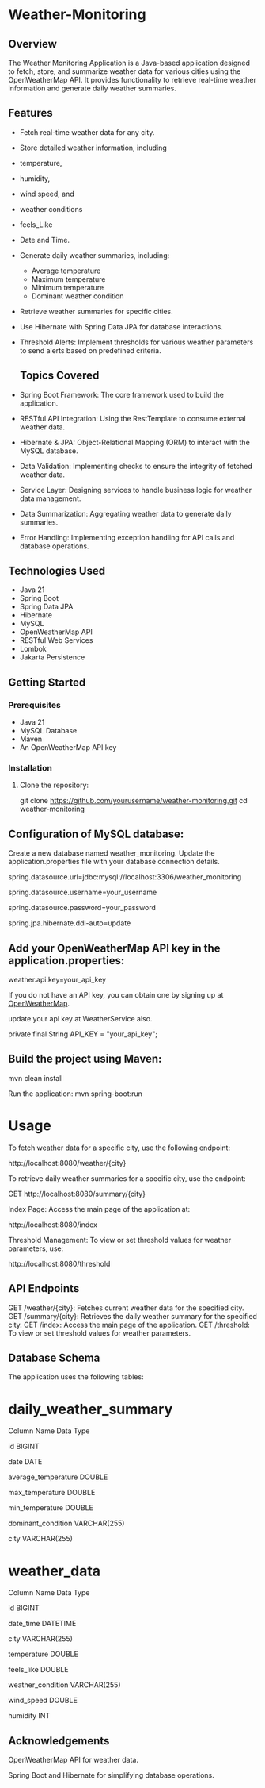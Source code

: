 # Weather-Monitoring

## Overview
The Weather Monitoring Application is a Java-based application designed to fetch, store, and summarize weather data for various cities using the OpenWeatherMap API. It provides functionality to retrieve real-time weather information and generate daily weather summaries.

## Features
- Fetch real-time weather data for any city.
  
- Store detailed weather information, including
- temperature,
- humidity,
- wind speed, and
- weather conditions
- feels_Like
- Date and Time.
  
- Generate daily weather summaries, including:
  - Average temperature
  - Maximum temperature
  - Minimum temperature
  - Dominant weather condition
    
- Retrieve weather summaries for specific cities.
  
- Use Hibernate with Spring Data JPA for database interactions.
  
- Threshold Alerts: Implement thresholds for various weather parameters to send alerts based on predefined criteria.


  ## Topics Covered
- Spring Boot Framework: The core framework used to build the application.
- RESTful API Integration: Using the RestTemplate to consume external weather data.
- Hibernate & JPA: Object-Relational Mapping (ORM) to interact with the MySQL database.
- Data Validation: Implementing checks to ensure the integrity of fetched weather data.
- Service Layer: Designing services to handle business logic for weather data management.
- Data Summarization: Aggregating weather data to generate daily summaries.
- Error Handling: Implementing exception handling for API calls and database operations.


## Technologies Used
- Java 21
- Spring Boot
- Spring Data JPA
- Hibernate
- MySQL
- OpenWeatherMap API
- RESTful Web Services
- Lombok
- Jakarta Persistence

## Getting Started

### Prerequisites
- Java 21
- MySQL Database
- Maven
- An OpenWeatherMap API key

### Installation
1. Clone the repository:
  
   git clone https://github.com/yourusername/weather-monitoring.git
   cd weather-monitoring


## Configuration of MySQL database:

Create a new database named weather_monitoring.
Update the application.properties file with your database connection details.

spring.datasource.url=jdbc:mysql://localhost:3306/weather_monitoring

spring.datasource.username=your_username

spring.datasource.password=your_password

spring.jpa.hibernate.ddl-auto=update


## Add your OpenWeatherMap API key in the application.properties:

weather.api.key=your_api_key

If you do not have an API key, you can obtain one by signing up at [OpenWeatherMap](https://openweathermap.org/).

 update your api key at WeatherService also.
 
 private final String API_KEY = "your_api_key";


## Build the project using Maven:

mvn clean install

Run the application:
mvn spring-boot:run

#  Usage
To fetch weather data for a specific city, use the following endpoint:

 http://localhost:8080/weather/{city}

To retrieve daily weather summaries for a specific city, use the endpoint:

GET http://localhost:8080/summary/{city}

Index Page: Access the main page of the application at:

http://localhost:8080/index

Threshold Management: To view or set threshold values for weather parameters, use:

http://localhost:8080/threshold


## API Endpoints
GET /weather/{city}: Fetches current weather data for the specified city.
GET /summary/{city}: Retrieves the daily weather summary for the specified city.
GET /index: Access the main page of the application.
GET /threshold: To view or set threshold values for weather parameters.


## Database Schema
The application uses the following tables:

# daily_weather_summary

Column Name     	        Data Type

id	                      BIGINT

date	                    DATE

average_temperature	      DOUBLE

max_temperature	          DOUBLE

min_temperature	          DOUBLE

dominant_condition	      VARCHAR(255)

city	                    VARCHAR(255)


    
# weather_data


Column Name	        Data Type

id	                BIGINT

date_time	          DATETIME

city	              VARCHAR(255)

temperature	        DOUBLE

feels_like	        DOUBLE

weather_condition	  VARCHAR(255)

wind_speed	        DOUBLE

humidity	          INT



## Acknowledgements

OpenWeatherMap API for weather data.

Spring Boot and Hibernate for simplifying database operations.


